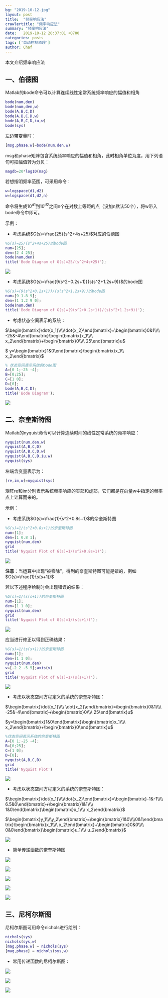 ```yaml
---
bg: "2019-10-12.jpg"
layout: post
title:  "频率响应法"
crawlertitle: "频率响应法"
summary: "频率响应法"
date:   2019-10-12 20:37:01 +0700
categories: posts
tags: ['自动控制原理']
author: Chaf
---
```


本文介绍频率响应法

## 一、伯德图

Matlab的bode命令可以计算连续线性定常系统频率响应的幅值和相角

```matlab
bode(num,den)
bode(num,den,w)
bode(A,B,C,D)
bode(A,B,C,D,w)
bode(A,B,C,D,iu,w)
bode(sys)
```

左边带变量时：

```matlab
[msg,phase,w]=bode(num,den,w)
```

msg和phase矩阵包含系统频率响应的幅值和相角，此时相角单位为度，用下列语句可把幅值转为分贝：

```matlab
magdb=20*log10(mag)
```

若想指明频率范围，可采用命令：

```matlab
w=logspace(d1,d2)
w=logspace(d1,d2,n)
```

命令将生成$10^{d1}$到$10^{d2}$之间n个在对数上等距的点（没加n默认50个），将w带入bode命令中即可。

示例：

* 考虑系统$G(s)=\frac{25}{s^2+4s+25}$对应的伯德图

```matlab
%G(s)=25/(s^2+4s+25)的bode图
num=[25];
den=[2 4 25];
bode(num,den)
title('Bode Diagram of G(s)=25/(s^2+4s+25)');
```

![](/assets/images/control_system/frequence_response/1.jpg)

* 考虑系统$G(s)=\frac{9(s^2+0.2s+1)}{s(s^2+1.2s+9)}$的bode图

```matlab
%G(s)=(9(s^2+0.2s+1))/(s(s^2+1.2s+9))的bode图
num=[9 1.8 9];
den=[1 1.2 9 0];
bode(num,den)
title('Bode Diagram of G(s)=(9(s^2+0.2s+1))/(s(s^2+1.2s+9))');
```

* 考虑状态空间表示的系统：

$\begin{bmatrix}\dot{x_1}\\\\\dot{x_2}\end{bmatrix}=\begin{bmatrix}0&1\\\\ -25&-4\end{bmatrix}\begin{bmatrix}x_1\\\\ x_2\end{bmatrix}+\begin{bmatrix}0\\\\ 25\end{bmatrix}u$

$ y=\begin{bmatrix}1&0\end{bmatrix}\begin{bmatrix}x_1\\\\ x_2\end{bmatrix}$

```matlab
% 状态空间表示系统的bode图
A=[0 1;-25 -4];
B=[0;25];
C=[1 0];
D=[0];
bode(A,B,C,D);
title('Bode Diagram');
```

![](/assets/images/control_system/frequence_response/3.jpg)

## 二、奈奎斯特图

Matlab的nyquist命令可以计算连续时间的线性定常系统的频率响应：

```matlab
nyquist(num,den,w)
nyquist(A,B,C,D)
nyquist(A,B,C,D,w)
nyquist(A,B,C,D,iu,w)
nyquist(sys)
```

左端含变量表示为：

```matlab
[re,im,w]=nyquist(sys)
```

矩阵re和im分别表示系统频率响应的实部和虚部，它们都是在向量w中指定的频率点上计算而来的。

示例：

* 考虑系统$G(s)=\frac{1}{s^2+0.8s+1}$的奈奎斯特图

```matlab
%G(s)=1/(s^2+0.8s+1)的奈奎斯特图
num=[1];
den=[1 0.8 1];
nyquist(num,den)
grid
title('Nyquist Plot of G(s)=1/(s^2+0.8s+1)');
```

![](/assets/images/control_system/frequence_response/4.jpg)

**注意**：当运算中出现“被零除”，得到的奈奎斯特图可能是错的，例如$G(s)=\frac{1}{s(s+1)}$

若以下述程序绘制时会出现错误的结果：

```matlab
%G(s)=1/(s(s+1))的奈奎斯特图
num=[1];
den=[1 1 0];
nyquist(num,den)
grid
title('Nyquist Plot of G(s)=1/(s(s+1))');
```

![](/assets/images/control_system/frequence_response/5.jpg)

应当进行修正以得到正确结果：

```matlab
%G(s)=1/(s(s+1))的奈奎斯特图
num=[1];
den=[1 1 0];
nyquist(num,den)
v=[-2 2 -5 5];axis(v)
grid
title('Nyquist Plot of G(s)=1/(s(s+1))');
```

![](/assets/images/control_system/frequence_response/6.jpg)

* 考虑以状态空间方程定义的系统的奈奎斯特图： 

$\begin{bmatrix}\dot{x_1}\\\\ \dot{x_2}\end{bmatrix}=\begin{bmatrix}0&1\\\\ -25&-4\end{bmatrix}+\begin{bmatrix}0\\\\ 25\end{bmatrix}u$

$y=\begin{bmatrix}1&0\end{bmatrix}\begin{bmatrix}x_1\\\\ x_2\end{bmatrix}+\begin{bmatrix}0\end{bmatrix}u$

```matlab
%状态空间表示系统的奈奎斯特图
A=[0 1;-25 -4];
B=[0;25];
C=[1 0];
D=[0];
nyquist(A,B,C,D)
grid
title('Nyquist Plot')
```

![](/assets/images/control_system/frequence_response/7.jpg)

* 考虑以状态空间方程定义的系统的奈奎斯特图：

$\begin{bmatrix}\dot{x_1}\\\\\dot{x_2}\end{bmatrix}=\begin{bmatrix}-1&-1\\\\ 6.5&0\end{bmatrix}+\begin{bmatrix}1&1\\\\ 1&0\end{bmatrix}\begin{bmatrix}x_1\\\\ x_2\end{bmatrix}$

$\begin{bmatrix}y_1\\\\y_2\end{bmatrix}=\begin{bmatrix}1&0\\\\0&1\end{bmatrix}\begin{bmatrix}x_1\\\\ x_2\end{bmatrix}+\begin{bmatrix}0&0\\\\ 0&0\end{bmatrix}\begin{bmatrix}u_1\\\\ u_2\end{bmatrix}$ 

![](/assets/images/control_system/frequence_response/8.jpg)

* 简单传递函数的奈奎斯特图

![](/assets/images/control_system/frequence_response/9.jpg)

![](/assets/images/control_system/frequence_response/10.jpg)

![](/assets/images/control_system/frequence_response/11.jpg)

![](/assets/images/control_system/frequence_response/12.jpg)

![](/assets/images/control_system/frequence_response/13.jpg)

## 三、尼柯尔斯图

尼柯尔斯图可用命令nichols进行绘制：

```matlab
nichols(sys)
nichols(sys,w) 
[mag,phase,w] = nichols(sys)
[mag,phase] = nichols(sys,w)
```

* 常用传递函数的尼柯尔斯图：

![](/assets/images/control_system/frequence_response/14.jpg)

![](/assets/images/control_system/frequence_response/15.jpg)

![](/assets/images/control_system/frequence_response/16.jpg)

